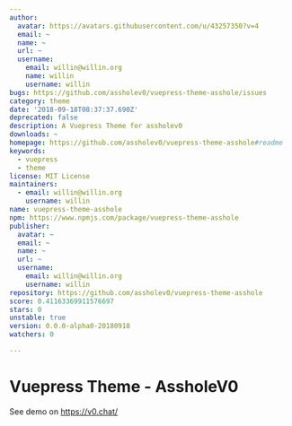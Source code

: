 ```yaml
---
author:
  avatar: https://avatars.githubusercontent.com/u/43257350?v=4
  email: ~
  name: ~
  url: ~
  username:
    email: willin@willin.org
    name: willin
    username: willin
bugs: https://github.com/assholev0/vuepress-theme-asshole/issues
category: theme
date: '2018-09-18T08:37:37.690Z'
deprecated: false
description: A Vuepress Theme for assholev0
downloads: ~
homepage: https://github.com/assholev0/vuepress-theme-asshole#readme
keywords:
  - vuepress
  - theme
license: MIT License
maintainers:
  - email: willin@willin.org
    username: willin
name: vuepress-theme-asshole
npm: https://www.npmjs.com/package/vuepress-theme-asshole
publisher:
  avatar: ~
  email: ~
  name: ~
  url: ~
  username:
    email: willin@willin.org
    username: willin
repository: https://github.com/assholev0/vuepress-theme-asshole
score: 0.41163369911576697
stars: 0
unstable: true
version: 0.0.0-alpha0-20180918
watchers: 0

---
```


# Vuepress Theme - AssholeV0

See demo on <https://v0.chat/>

